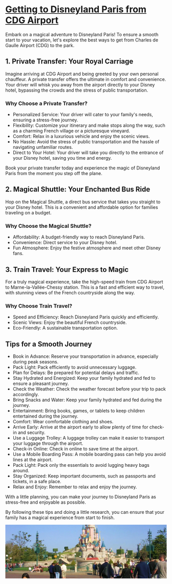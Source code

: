 <h1><a href="https://en.paris-car-service.com/book/paris-roissy-charles-de-gaulle-airport-cdg-1/disneyland-paris-park-eurodisney-2/">Getting to Disneyland Paris from CDG Airport</a></h1> 
 <p>Embark on a magical adventure to Disneyland Paris! To ensure a smooth start to your vacation, let's explore the best ways to get from Charles de Gaulle Airport (CDG) to the park.</p>
<h2>1. Private Transfer: Your Royal Carriage</h2>
<p>Imagine arriving at CDG Airport and being greeted by your own personal chauffeur. A private transfer offers the ultimate in comfort and convenience. Your driver will whisk you away from the airport directly to your Disney hotel, bypassing the crowds and the stress of public transportation.</p>
<h3>Why Choose a Private Transfer?</h3>
<ul>
<li>Personalized Service: Your driver will cater to your family's needs, ensuring a stress-free journey.</li>
<li>Flexibility: Customize your itinerary and make stops along the way, such as a charming French village or a picturesque vineyard.</li>
<li>Comfort: Relax in a luxurious vehicle and enjoy the scenic views.</li>
<li>No Hassle: Avoid the stress of public transportation and the hassle of navigating unfamiliar routes.</li>
<li>Direct to Your Hotel: Your driver will take you directly to the entrance of your Disney hotel, saving you time and energy.</li>
</ul>
<p>Book your private transfer today and experience the magic of Disneyland Paris from the moment you step off the plane.</p>
<h2>2. Magical Shuttle: Your Enchanted Bus Ride</h2>
<p>Hop on the Magical Shuttle, a direct bus service that takes you straight to your Disney hotel. This is a convenient and affordable option for families traveling on a budget.</p>
<h3>Why Choose the Magical Shuttle?</h3>
<ul>
<li>Affordability: A budget-friendly way to reach Disneyland Paris.</li>
<li>Convenience: Direct service to your Disney hotel.</li>
<li>Fun Atmosphere: Enjoy the festive atmosphere and meet other Disney fans.</li>
</ul>
<h2>3. Train Travel: Your Express to Magic</h2>
<p>For a truly magical experience, take the high-speed train from CDG Airport to Marne-la-Vallée-Chessy station. This is a fast and efficient way to travel, with stunning views of the French countryside along the way.</p>
<h3>Why Choose Train Travel?</h3>
<ul>
<li>Speed and Efficiency: Reach Disneyland Paris quickly and efficiently.</li>
<li>Scenic Views: Enjoy the beautiful French countryside.</li>
<li>Eco-Friendly: A sustainable transportation option.</li>
</ul>
<h2>Tips for a Smooth Journey</h2>
<ul>
<li>Book in Advance: Reserve your transportation in advance, especially during peak seasons.</li>
<li>Pack Light: Pack efficiently to avoid unnecessary luggage.</li>
<li>Plan for Delays: Be prepared for potential delays and traffic.</li>
<li>Stay Hydrated and Energized: Keep your family hydrated and fed to ensure a pleasant journey.</li>
<li>Check the Weather: Check the weather forecast before your trip to pack accordingly.</li>
<li>Bring Snacks and Water: Keep your family hydrated and fed during the journey.</li>
<li>Entertainment: Bring books, games, or tablets to keep children entertained during the journey.</li>
<li>Comfort: Wear comfortable clothing and shoes.</li>
<li>Arrive Early: Arrive at the airport early to allow plenty of time for check-in and security.</li>
<li>Use a Luggage Trolley: A luggage trolley can make it easier to transport your luggage through the airport.</li>
<li>Check-in Online: Check in online to save time at the airport.</li>
<li>Use a Mobile Boarding Pass: A mobile boarding pass can help you avoid lines at the airport.</li>
<li>Pack Light: Pack only the essentials to avoid lugging heavy bags around.</li>
<li>Stay Organized: Keep important documents, such as passports and tickets, in a safe place.</li>
<li>Relax and Enjoy: Remember to relax and enjoy the journey.</li>
</ul>
<p>With a little planning, you can make your journey to Disneyland Paris as stress-free and enjoyable as possible.</p>

<p>By following these tips and doing a little research, you can ensure that your family has a magical experience from start to finish.</p>
<img src="disney.jpeg" alt="A family smiling in front of the Disneyland Paris castle">
